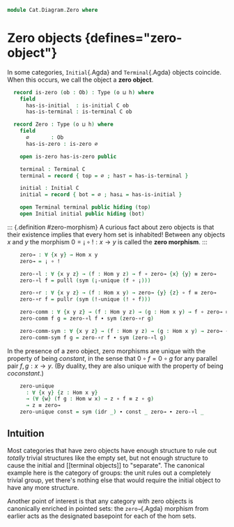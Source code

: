 <!--
```agda
open import Cat.Diagram.Terminal
open import Cat.Diagram.Initial
open import Cat.Prelude

import Cat.Reasoning
```
-->

```agda
module Cat.Diagram.Zero where

```

<!--
```agda
module _ {o h} (C : Precategory o h) where
  open Cat.Reasoning C
```
-->

# Zero objects {defines="zero-object"}

In some categories, `Initial`{.Agda} and `Terminal`{.Agda} objects
coincide. When this occurs, we call the object a **zero object**.

```agda
  record is-zero (ob : Ob) : Type (o ⊔ h) where
    field
      has-is-initial  : is-initial C ob
      has-is-terminal : is-terminal C ob

  record Zero : Type (o ⊔ h) where
    field
      ∅       : Ob
      has-is-zero : is-zero ∅

    open is-zero has-is-zero public

    terminal : Terminal C
    terminal = record { top = ∅ ; has⊤ = has-is-terminal }

    initial : Initial C
    initial = record { bot = ∅ ; has⊥ = has-is-initial }

    open Terminal terminal public hiding (top)
    open Initial initial public hiding (bot)
```

::: {.definition #zero-morphism}
A curious fact about zero objects is that their existence implies that
every hom set is inhabited! Between any objects $x$ and $y$ the morphism
$0 = ¡ \circ ! : x \to y$ is called the **zero morphism**.
:::

```agda
    zero→ : ∀ {x y} → Hom x y
    zero→ = ¡ ∘ !

    zero-∘l : ∀ {x y z} → (f : Hom y z) → f ∘ zero→ {x} {y} ≡ zero→
    zero-∘l f = pulll (sym (¡-unique (f ∘ ¡)))

    zero-∘r : ∀ {x y z} → (f : Hom x y) → zero→ {y} {z} ∘ f ≡ zero→
    zero-∘r f = pullr (sym (!-unique (! ∘ f)))

    zero-comm : ∀ {x y z} → (f : Hom y z) → (g : Hom x y) → f ∘ zero→ ≡ zero→ ∘ g
    zero-comm f g = zero-∘l f ∙ sym (zero-∘r g)

    zero-comm-sym : ∀ {x y z} → (f : Hom y z) → (g : Hom x y) → zero→ ∘ f ≡ g ∘ zero→
    zero-comm-sym f g = zero-∘r f ∙ sym (zero-∘l g)
```

In the presence of a zero object, zero morphisms are unique with the
property of being *constant*, in the sense that $0 \circ f = 0 \circ g$
for any parallel pair $f, g : x \to y$. (By duality, they are also
unique with the property of being *coconstant*.)

```agda
    zero-unique
      : ∀ {x y} {z : Hom x y}
      → (∀ {w} (f g : Hom w x) → z ∘ f ≡ z ∘ g)
      → z ≡ zero→
    zero-unique const = sym (idr _) ∙ const _ zero→ ∙ zero-∘l _
```

## Intuition

<!-- [TODO: Reed M, 15/02/2022]  Link to the category of groups -->

Most categories that have zero objects have enough structure to rule out
*totally* trivial structures like the empty set, but not enough
structure to cause the initial and [[terminal objects]] to "separate".
The canonical example here is the category of groups: the unit rules out
a completely trivial group, yet there's nothing else that would require
the initial object to have any more structure.

Another point of interest is that any category with zero objects is
canonically enriched in pointed sets: the `zero→`{.Agda} morphism from
earlier acts as the designated basepoint for each of the hom sets.

<!--
```agda
module _ {o h} {C : Precategory o h} where
  open Cat.Reasoning C
  private unquoteDecl is-zero-eqv = declare-record-iso is-zero-eqv (quote is-zero)
  private unquoteDecl zero-eqv = declare-record-iso zero-eqv (quote Zero)

  is-zero-is-prop : ∀ {x} → is-prop (is-zero C x)
  is-zero-is-prop = Iso→is-hlevel 1 is-zero-eqv (hlevel 1)

  instance
    HLevel-is-zero : ∀ {x} {n} → H-Level (is-zero C x) (1 + n)
    HLevel-is-zero = prop-instance is-zero-is-prop

  instance
    Extensional-Zero
      : ∀ {ℓr}
      → ⦃ sa : Extensional Ob ℓr ⦄
      → Extensional (Zero C) ℓr
    Extensional-Zero ⦃ sa ⦄ =
      embedding→extensional
        (Iso→Embedding zero-eqv ∙emb (fst , Subset-proj-embedding (λ _ → hlevel 1)))
        sa
```
-->
